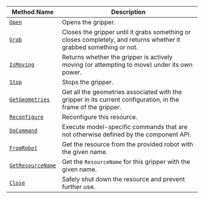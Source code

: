 <!-- prettier-ignore -->
| Method Name | Description |
| ----------- | ----------- |
| [`Open`](/components/gripper/#open) | Opens the gripper. |
| [`Grab`](/components/gripper/#grab) | Closes the gripper until it grabs something or closes completely, and returns whether it grabbed something or not. |
| [`IsMoving`](/components/gripper/#ismoving) | Returns whether the gripper is actively moving (or attempting to move) under its own power. |
| [`Stop`](/components/gripper/#stop) | Stops the gripper. |
| [`GetGeometries`](/components/gripper/#getgeometries) | Get all the geometries associated with the gripper in its current configuration, in the frame of the gripper. |
| [`Reconfigure`](/components/gripper/#reconfigure) | Reconfigure this resource. |
| [`DoCommand`](/components/gripper/#docommand) | Execute model-specific commands that are not otherwise defined by the component API. |
| [`FromRobot`](/components/gripper/#fromrobot) | Get the resource from the provided robot with the given name. |
| [`GetResourceName`](/components/gripper/#getresourcename) | Get the `ResourceName` for this gripper with the given name. |
| [`Close`](/components/gripper/#close) | Safely shut down the resource and prevent further use. |
